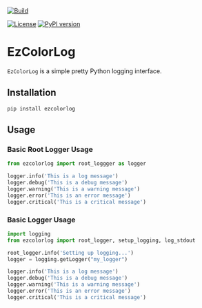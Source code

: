 [![Build](https://github.com/ellisbrown/EzColorLog/actions/workflows/pypi-publish.yml/badge.svg)](https://github.com/ellisbrown/EzColorLog/actions/workflows/pypi-publish.yml)
<!-- [![codecov](https://codecov.io/gh/ellisbrown/ezcolorlog/branch/master/graph/badge.svg)](https://codecov.io/gh/ellisbrown/ezcolorlog) -->
[![License](https://img.shields.io/badge/license-MIT-blue.svg)](https://github.com/ellisbrown/ezcolorlog/blob/master/LICENSE)
[![PyPI version](https://badge.fury.io/py/ezcolorlog.svg)](https://badge.fury.io/py/ezcolorlog)

# EzColorLog

`EzColorLog` is a simple pretty Python logging interface.

## Installation
```shell
pip install ezcolorlog
```

## Usage

### Basic Root Logger Usage
```python
from ezcolorlog import root_loggger as logger

logger.info('This is a log message')
logger.debug('This is a debug message')
logger.warning('This is a warning message')
logger.error('This is an error message')
logger.critical('This is a critical message')
```

### Basic Logger Usage
```python
import logging
from ezcolorlog import root_logger, setup_logging, log_stdout

root_logger.info('Setting up logging...')
logger = logging.getLogger("my_logger")

logger.info('This is a log message')
logger.debug('This is a debug message')
logger.warning('This is a warning message')
logger.error('This is an error message')
logger.critical('This is a critical message')
```

